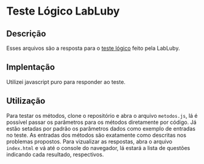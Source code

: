 # Teste Lógico LabLuby

## Descrição

Esses arquivos são a resposta para o [teste lógico](https://github.com/lubysoftware/TesteAlgoritmos) feito pela LabLuby.

## Implentação

Utilizei javascript puro para responder ao teste.

## Utilização

Para testar os métodos, clone o repositório e abra o arquivo ```metodos.js```,
lá é possível passar os parâmetros para os métodos diretamente por código. Já estão setadas por padrão
os parâmetros dados como exemplo de entradas no teste. As entradas dos métodos são exatamente como descritas
nos problemas propostos.
Para vizualizar as respostas, abra o arquivo ```index.html``` e vá até o console do navegador, lá estará 
a lista de questões indicando cada resultado, respectivos. 
